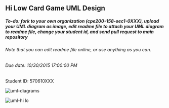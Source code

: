 ## Hi Low Card Game UML Design
##### To-do: fork to your own organization (cpe200-158-sec1-0XXX), upload your UML diagram as image, edit readme file to attach your UML diagram to readme file, change your student id, and send pull request to main repository
###### Note that you can edit readme file online, or use anything as you can.
###### Due date: 10/30/2015 17:00:00 PM

 Student ID: 570610XXX
 
 ![uml-diagrams](http://www.uml-diagrams.org/examples/class-diagram-example-hasp-licensing-domain.png)

![uml-hi lo](https://www.img.in.th/image/7Lxt)
